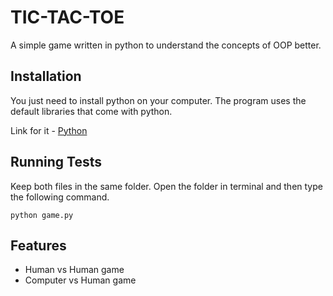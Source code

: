 
# TIC-TAC-TOE

A simple game written in python to understand the concepts of OOP better.


## Installation

You just need to install python on your computer. The program uses the default libraries that come with python.

    
Link for it - [Python](https://www.python.org/downloads/)



## Running Tests

Keep both files in the same folder. Open the folder in terminal and then type the following command.

```
python game.py
```


## Features

- Human vs Human game
- Computer vs Human game

